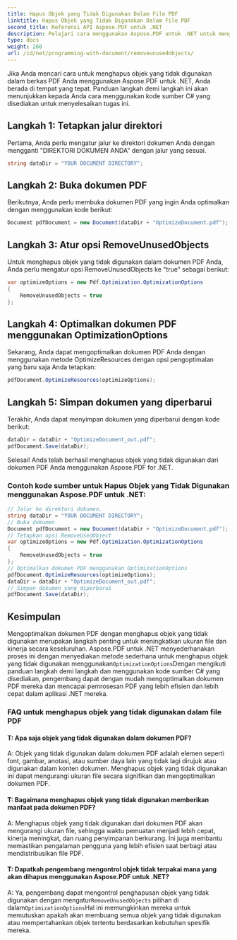 ```yaml
---
title: Hapus Objek yang Tidak Digunakan Dalam File PDF
linktitle: Hapus Objek yang Tidak Digunakan Dalam File PDF
second_title: Referensi API Aspose.PDF untuk .NET
description: Pelajari cara menggunakan Aspose.PDF untuk .NET untuk menghapus objek yang tidak digunakan dalam berkas PDF dengan panduan langkah demi langkah ini.
type: docs
weight: 260
url: /id/net/programming-with-document/removeunusedobjects/
---
```

Jika Anda mencari cara untuk menghapus objek yang tidak digunakan dalam berkas PDF Anda menggunakan Aspose.PDF untuk .NET, Anda berada di tempat yang tepat. Panduan langkah demi langkah ini akan menunjukkan kepada Anda cara menggunakan kode sumber C# yang disediakan untuk menyelesaikan tugas ini.

## Langkah 1: Tetapkan jalur direktori

Pertama, Anda perlu mengatur jalur ke direktori dokumen Anda dengan mengganti "DIREKTORI DOKUMEN ANDA" dengan jalur yang sesuai.

```csharp
string dataDir = "YOUR DOCUMENT DIRECTORY";
```

## Langkah 2: Buka dokumen PDF

Berikutnya, Anda perlu membuka dokumen PDF yang ingin Anda optimalkan dengan menggunakan kode berikut:

```csharp
Document pdfDocument = new Document(dataDir + "OptimizeDocument.pdf");
```

## Langkah 3: Atur opsi RemoveUnusedObjects

Untuk menghapus objek yang tidak digunakan dalam dokumen PDF Anda, Anda perlu mengatur opsi RemoveUnusedObjects ke "true" sebagai berikut:

```csharp
var optimizeOptions = new Pdf.Optimization.OptimizationOptions
{
	RemoveUnusedObjects = true
};
```

## Langkah 4: Optimalkan dokumen PDF menggunakan OptimizationOptions

Sekarang, Anda dapat mengoptimalkan dokumen PDF Anda dengan menggunakan metode OptimizeResources dengan opsi pengoptimalan yang baru saja Anda tetapkan:

```csharp
pdfDocument.OptimizeResources(optimizeOptions);
```

## Langkah 5: Simpan dokumen yang diperbarui

Terakhir, Anda dapat menyimpan dokumen yang diperbarui dengan kode berikut:

```csharp
dataDir = dataDir + "OptimizeDocument_out.pdf";
pdfDocument.Save(dataDir);
```

Selesai! Anda telah berhasil menghapus objek yang tidak digunakan dari dokumen PDF Anda menggunakan Aspose.PDF for .NET.

### Contoh kode sumber untuk Hapus Objek yang Tidak Digunakan menggunakan Aspose.PDF untuk .NET:

```csharp
// Jalur ke direktori dokumen.
string dataDir = "YOUR DOCUMENT DIRECTORY";
// Buka dokumen
Document pdfDocument = new Document(dataDir + "OptimizeDocument.pdf");
// Tetapkan opsi RemoveUsedObject
var optimizeOptions = new Pdf.Optimization.OptimizationOptions
{
	RemoveUnusedObjects = true
};
// Optimalkan dokumen PDF menggunakan OptimizationOptions
pdfDocument.OptimizeResources(optimizeOptions);
dataDir = dataDir + "OptimizeDocument_out.pdf";
// Simpan dokumen yang diperbarui
pdfDocument.Save(dataDir);
```

## Kesimpulan

 Mengoptimalkan dokumen PDF dengan menghapus objek yang tidak digunakan merupakan langkah penting untuk meningkatkan ukuran file dan kinerja secara keseluruhan. Aspose.PDF untuk .NET menyederhanakan proses ini dengan menyediakan metode sederhana untuk menghapus objek yang tidak digunakan menggunakan`OptimizationOptions`Dengan mengikuti panduan langkah demi langkah dan menggunakan kode sumber C# yang disediakan, pengembang dapat dengan mudah mengoptimalkan dokumen PDF mereka dan mencapai pemrosesan PDF yang lebih efisien dan lebih cepat dalam aplikasi .NET mereka.

### FAQ untuk menghapus objek yang tidak digunakan dalam file PDF

#### T: Apa saja objek yang tidak digunakan dalam dokumen PDF?

A: Objek yang tidak digunakan dalam dokumen PDF adalah elemen seperti font, gambar, anotasi, atau sumber daya lain yang tidak lagi dirujuk atau digunakan dalam konten dokumen. Menghapus objek yang tidak digunakan ini dapat mengurangi ukuran file secara signifikan dan mengoptimalkan dokumen PDF.

#### T: Bagaimana menghapus objek yang tidak digunakan memberikan manfaat pada dokumen PDF?

A: Menghapus objek yang tidak digunakan dari dokumen PDF akan mengurangi ukuran file, sehingga waktu pemuatan menjadi lebih cepat, kinerja meningkat, dan ruang penyimpanan berkurang. Ini juga membantu memastikan pengalaman pengguna yang lebih efisien saat berbagi atau mendistribusikan file PDF.

#### T: Dapatkah pengembang mengontrol objek tidak terpakai mana yang akan dihapus menggunakan Aspose.PDF untuk .NET?

 A: Ya, pengembang dapat mengontrol penghapusan objek yang tidak digunakan dengan mengatur`RemoveUnusedObjects` pilihan di dalam`OptimizationOptions`Hal ini memungkinkan mereka untuk memutuskan apakah akan membuang semua objek yang tidak digunakan atau mempertahankan objek tertentu berdasarkan kebutuhan spesifik mereka.